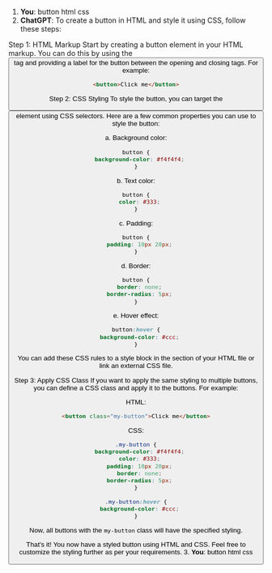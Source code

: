 1. **You**: button html css
2. **ChatGPT**: To create a button in HTML and style it using CSS, follow these steps:

Step 1: HTML Markup
Start by creating a button element in your HTML markup. You can do this by using the <button> tag and providing a label for the button between the opening and closing tags. For example:

```html
<button>Click me</button>
```

Step 2: CSS Styling
To style the button, you can target the <button> element using CSS selectors. Here are a few common properties you can use to style the button:

a. Background color:
   ```css
   button {
     background-color: #f4f4f4;
   }
   ```

b. Text color:
   ```css
   button {
     color: #333;
   }
   ```

c. Padding:
   ```css
   button {
     padding: 10px 20px;
   }
   ```

d. Border:
   ```css
   button {
     border: none;
     border-radius: 5px;
   }
   ```

e. Hover effect:
   ```css
   button:hover {
     background-color: #ccc;
   }
   ```

You can add these CSS rules to a style block in the <head> section of your HTML file or link an external CSS file.

Step 3: Apply CSS Class
If you want to apply the same styling to multiple buttons, you can define a CSS class and apply it to the buttons. For example:

HTML:
```html
<button class="my-button">Click me</button>
```

CSS:
```css
.my-button {
  background-color: #f4f4f4;
  color: #333;
  padding: 10px 20px;
  border: none;
  border-radius: 5px;
}

.my-button:hover {
  background-color: #ccc;
}
```

Now, all buttons with the `my-button` class will have the specified styling.

That's it! You now have a styled button using HTML and CSS. Feel free to customize the styling further as per your requirements.
3. **You**: button html css